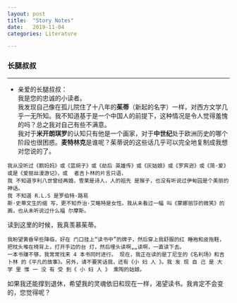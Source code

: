 ```yaml
---
layout: post
title:  "Story Notes"
date:   2019-11-04
categories: Literature

---
```


### 长腿叔叔


---

- 亲爱的长腿叔叔：  
我是您的忠诚的小读者。  
我发现自己像在孤儿院住了十八年的**茱蒂**（新起的名字）一样，对西方文学几乎一无所知。我不知道基于是一个中国人的前提下，这种情况是令人觉得羞愧的吗？总之我对自己有些不满意。   
我对于**米开朗琪罗**的认知只有他是一个画家，对于**中世纪**处于欧洲历史的哪个阶段也很困惑。**麦特林克**是谁呢？茱蒂说的这些话几乎可以完全地复制成我想对您说的了。  
```
我从没听过《鹅妈妈》或《蓝胡子》或《劫后 英雄传》或《灰姑娘》或《罗宾逊》或《简·爱》 或是《爱丽丝漫游记》，或  者吉卜林的片言只语，  
我 不知道亨利八世曾经再婚，雪莱是诗人，人的祖先 是猴子，也没有听说过伊甸园是个美丽的神话。  
我 不知道 R.L.S 是罗伯特·路易  
斯·史蒂文生的缩 写，更不知乔治·艾略特是女性。我从未看过一幅 叫《蒙娜丽莎的微笑》的画，也从未听说过什么福 尔摩斯。
```
读到这里的时候，我真羡慕茱蒂。  
```
我盼望黄昏早些降临，好在 门口挂上“读书中”的牌子，然后穿上我舒服的红 睡袍和皮拖鞋，把枕头堆在椅背上，打开手边的台 灯，然后埋头读啊„„读啊，一直读下去。
一本书赚不够，我常常找来 4 本书同时进行。 现在，我正在读的是丁尼生的《名利场》和吉卜林 的《平凡的故事》。另外，请不要笑话我，还有《小 妇 人 》。我 发 现 自 己 是 大 学 里 惟 一 没 有 受 到《 小 妇 人 》 熏陶的姑娘。
```
如果我还能撑到退休，希望我的灵魂依旧和现在一样，渴望读书。我肯定不会变的，您觉得呢？  

